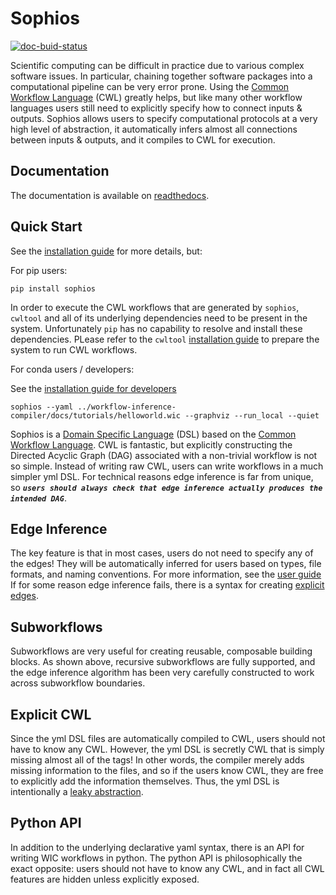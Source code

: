 # Sophios

[![doc-buid-status](https://readthedocs.org/projects/workflow-inference-compiler/badge/?version=latest)](https://workflow-inference-compiler.readthedocs.io/en/latest/)

Scientific computing can be difficult in practice due to various complex software issues. In particular, chaining together software packages into a computational pipeline can be very error prone. Using the [Common Workflow Language](https://www.commonwl.org) (CWL) greatly helps, but like many other workflow languages users still need to explicitly specify how to connect inputs & outputs. Sophios allows users to specify computational protocols at a very high level of abstraction, it automatically infers almost all connections between inputs & outputs, and it compiles to CWL for execution.

## Documentation
The documentation is available on [readthedocs](https://workflow-inference-compiler.readthedocs.io/en/latest/).
## Quick Start
See the [installation guide](docs/installguide.md) for more details, but:

For pip users:

`pip install sophios`

In order to execute the CWL workflows that are generated by `sophios`, `cwltool` and all of its underlying dependencies need to be present in the system. Unfortunately
`pip` has no capability to resolve and install these dependencies. PLease refer to the `cwltool` [installation guide](https://cwltool.readthedocs.io/en/latest/#install) to prepare the system to run CWL workflows.


For conda users / developers:

See the [installation guide for developers](docs/dev/installguide.md)

```
sophios --yaml ../workflow-inference-compiler/docs/tutorials/helloworld.wic --graphviz --run_local --quiet
```

Sophios is a [Domain Specific Language](https://en.wikipedia.org/wiki/Domain-specific_language) (DSL) based on the [Common Workflow Language](https://www.commonwl.org). CWL is fantastic, but explicitly constructing the Directed Acyclic Graph (DAG) associated with a non-trivial workflow is not so simple. Instead of writing raw CWL, users can write workflows in a much simpler yml DSL. For technical reasons edge inference is far from unique, so ***`users should always check that edge inference actually produces the intended DAG`***.

## Edge Inference

The key feature is that in most cases, users do not need to specify any of the edges! They will be automatically inferred for users based on types, file formats, and naming conventions. For more information, see the [user guide](docs/userguide.md#edge-inference-algorithm) If for some reason edge inference fails, there is a syntax for creating [explicit edges](docs/userguide.md#explicit-edges).

## Subworkflows

Subworkflows are very useful for creating reusable, composable building blocks. As shown above, recursive subworkflows are fully supported, and the edge inference algorithm has been very carefully constructed to work across subworkflow boundaries.

## Explicit CWL

Since the yml DSL files are automatically compiled to CWL, users should not have to know any CWL. However, the yml DSL is secretly CWL that is simply missing almost all of the tags! In other words, the compiler merely adds missing information to the files, and so if the users know CWL, they are free to explicitly add the information themselves. Thus, the yml DSL is intentionally a [leaky abstraction](https://en.wikipedia.org/wiki/Leaky_abstraction).

## Python API
In addition to the underlying declarative yaml syntax, there is an API for writing WIC workflows in python. The python API is philosophically the exact opposite: users should not have to know any CWL, and in fact all CWL features are hidden unless explicitly exposed.